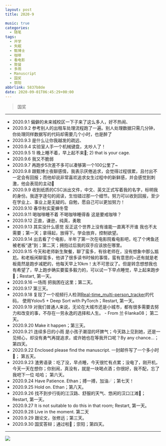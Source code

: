 ```yaml
---
layout: post
title: 2020-9

music: true
categories:
  - 随笔
tags:
  - 开学
  - 失眠
  - 甄博士
  - 咖啡
  - 看电影
  - 聚餐
  - 多雨
  - Manuscript
  - 国奖
  - 崇阳
abbrlink: 5837b8de
date: 2020-09-01T06:45:29+00:00
---
```


> 国奖


<!--more-->

<meting-js
	name="Attention"
	artist="Charlie Puth"
	url="https://cdn.jsdelivr.net/gh/xunhs-hosts/media@master/attention-062438.mp3" >
  <pre hidden>
  [00:09.180]You've been running round, running round, running round throwing that dirt all on my name[00:14.040]Cause you knew that I, knew that I, knew that I'd call you up[00:18.690]You've been going round, going round, going round every party in LA[00:23.580]Cause you knew that I, knew that I, knew that I be at one[00:27.070][00:29.020]I know that dress is karma, perfume regret[00:33.300]You got me thinking 'bout when you were mine[00:38.490]And now I'm all up on ya, what you expect[00:42.850]But you're not coming home with me tonight[00:45.970][00:46.670]You just want attention[00:49.080]You don't want my heart[00:51.470]Maybe you just hate the thought of me with someone new[00:56.020]Yeah, you just want attention[00:58.810]I knew from the start[01:01.090]You're just making sure I'm never getting over you[01:04.960][01:06.840]You've been running round, running round, running round throwing that dirt all on my name[01:11.550]'Cause you knew that I, knew that I, knew that I'd call you up[01:16.350]Baby, now that we're, now that we're, now that we're right here standing face to face[01:21.260]You already know, already know, already know that you won, oh[01:26.410][01:26.560]I know that dress is karma, perfume regret[01:30.920]You got me thinking 'bout when you were mine[01:33.430]You got me thinking 'bout when you were mine[01:36.220]And now I'm all up on ya, what you expect[01:40.580]But you're not coming home with me tonight[01:44.350][01:44.360]You just want attention[01:46.680]You don't want my heart[01:49.090]Maybe you just hate the thought of me with someone new[01:53.590]Yeah, you just want attention[01:56.310]I knew from the start[01:58.650]You're just making sure I'm never getting over you[02:02.740][02:05.300]What are you doing to me?[02:06.930]What are you doing, huh? (What are you doing)[02:09.980]What are you doing to me?[02:11.870]What are you doing, huh? (What are you doing)[02:14.790]What are you doing to me?[02:16.660]What are you doing huh? (What are you doing)[02:19.540]What are you doing to me?[02:21.480]What are you doing, huh?[02:23.360][02:24.240]I know that dress is karma, perfume regret[02:28.610]You got me thinking 'bout when you were mine[02:33.800]And now I'm all up on ya, what you expect[02:38.130]But you're not coming home with me tonight[02:41.340][02:44.300]You just want attention[02:46.760]You don't want my heart[02:48.990]Maybe you just hate the thought of me with someone new[02:53.570]Yeah, you just want attention[02:56.310]I knew from the start[02:58.620]You're just making sure I'm never getting over you (over you)[03:04.000][03:05.230]What are you doing to me? (hey)[03:07.030]What are you doing, huh? (What are you doing, what?)[03:10.150]What are you doing to me?[03:11.860]What are you doing, huh? (yeah you just want attention)[03:14.850]What are you doing to me? (I knew from the start)[03:16.760]What are you doing huh? (You're just making sure I'll never get in over you)[03:19.720]What are you doing to me?[03:21.420]What are you doing, huh?
  </pre>
</meting-js>


---


- 2020.9.1 偏僻的未来城校区一下子来了这么多人，好不热闹、
- 2020.9.2 参考别人的出租车处理流程跑了一遍。别人处理数据只需几分钟，你处理同样数据写的代码却需要几个小时，也是醉了
- 2020.9.3 是什么让你我越发的疏远、
- 2020.9.4 实验室人手一个机械键盘，太吵人了！
- 2020.9.5 1) 晚上睡不着，早上起不来🐼; 2) that is your cage.
- 2020.9.6 我又不脆弱
- 2020.9.7 再跑步5次差不多可以凑够第一个100公里了~
- 2020.9.8 跟甄博士夜聊感情，我表示厌倦追求，会觉得过程很累，且付出不一定会有回报；而他却说非常喜欢追求女生过程中的新鲜感，并会感觉到刺激，他会表现的主动🌚
- 2020.9.9 收到纸质的CSC派出文件，中文、英文正式写着我的名字，标明我的身份。我逐字逐句的阅读，生怕错过那一个细节。努力可以收到回报，至少在学业上、事业上是无疑的。自勉，愿自己可以更加努力！
- 2020.9.10 春华秋实夏蝉冬雪
- 2020.9.11 喝咖啡睡不着 不喝咖啡睡得香 这是要戒咖啡？
- 2020.9.12 正直，谦逊，纯真，勇敢
- 2020.9.13 其实没什么感觉 反正这个世界上没有谁能一直离不开谁 我也不太需要；第一天；拿得起，放得下。学会放弃，控制欲望。
- 2020.9.14 出去看了个电影，半年了第一次在电影院看电影吧，吃了个烤鱼还被老板“逮”到；第二天；拥抱过后我的双手应该放在哪里。
- 2020.9.15 今天和老师新生聚餐，聊了蛮多，有徐老师在，没有想象中那么尴尬。和老板闲聊蛮多，他讲了很多读书时候的事情，蛮有意思的~还有就是老板竟然是跑步减肥的，他每天早上10km！太不可思议了。但是转念想想我也有希望了，早上跑步确实要蛮多毅力的，可以试一下早点睡觉，早上起来跑步🏃；Restart, 第一天。
- 2020.9.16 一场雨 把我困在这里；第二天。
- 2020.9.17 第三天。
- 2020.9.18 复现了一个视频行人检测[Real-time_multi-person_tracker](https://github.com/mikel-brostrom/Yolov5_DeepSort_Pytorch)的代码， 使用Yolov5 + Deep Sort with PyTorch；Restart, 第一天。
- 2020.9.19 对我们普通人来说，无论在大城市还是小城市，都有很多需要去努力和改变的事，不存在一劳永逸的选择和人生。 - From 兰卡lanka08； 第二天。
- 2020.9.20 Make it happen；第三天。
- 2020.9.21 连续多日的小雨 是小孩子潮湿的坏脾气；今天路上见到她，还是一见倾心，却没有勇气再提追求，或许她也在等我开口呢？By any chance...； 第四天。
- 2020.9.22 Enclosed please find the manuscript. 一封邮件写了一个多小时📧； 第五天。
- 2020.9.23 渣男语录：吃了没，早点睡，今天很忙有点累；没电了，刚开机，今天一天在想你；你别闹，真没有，就是一块喝点酒；你很好，我不配，忘了我吧下一位 哈哈； 第六天。
- 2020.9.24 Have Patience. Ethan；搏一搏，加油☄；第七天！
- 2020.9.25 Hold on. Ethan；第八天。
- 2020.9.26 找不到步行街的江汉路、舒服的天气、悠闲的汉口江滩🤗；Restart, 第一天。
- 2020.9.27 It is not suitable to do this in that room; Restart, 第一天。
- 2020.9.28 Live in the moment. 第二天
- 2020.9.29 跟论文，张修远；第三天。
- 2020.9.30 国奖答辩；通过啦🙋；崇阳；第四天。
***

<!-- 插入图片 -->
![](https://cdn.jsdelivr.net/gh/xunhs/image_host/images/2020/9/pexels-thisisengineering-3862130.jpg)